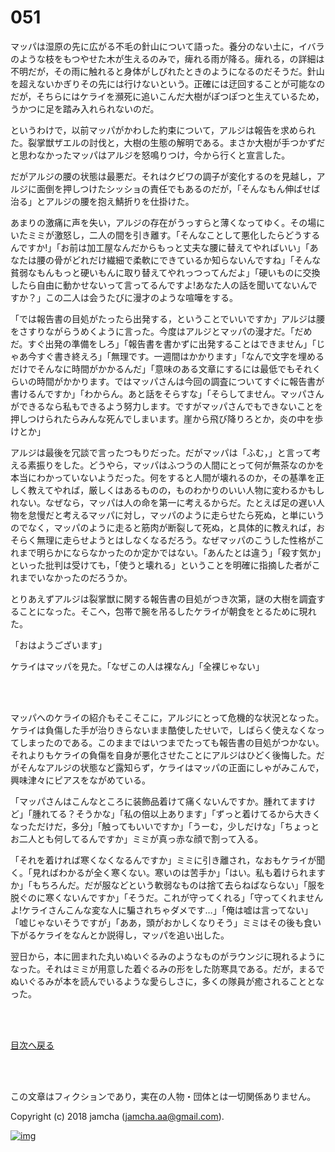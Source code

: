 # 051

マッパは湿原の先に広がる不毛の針山について語った。養分のない土に，イバラのような枝をもつやせた木が生えるのみで，痺れる雨が降る。痺れる，の詳細は不明だが，その雨に触れると身体がしびれたときのようになるのだそうだ。針山を超えないかぎりその先には行けないという。正確には迂回することが可能なのだが，そちらにはケライを瀕死に追いこんだ大樹がぽつぽつと生えているため，うかつに足を踏み入れられないのだ。  

というわけで，以前マッパがかわした約束について，アルジは報告を求められた。裂掌獣ザエルの討伐と，大樹の生態の解明である。まさか大樹が手つかずだと思わなかったマッパはアルジを怒鳴りつけ，今から行くと宣言した。  

だがアルジの腰の状態は最悪だ。それはクビワの調子が変化するのを見越し，アルジに面倒を押しつけたシッショの責任でもあるのだが，「そんなもん伸ばせば治る」とアルジの腰を抱え鯖折りを仕掛けた。  

あまりの激痛に声を失い，アルジの存在がうっすらと薄くなってゆく。その場にいたミミが激怒し，二人の間を引き離す。「そんなことして悪化したらどうするんですか!」「お前は加工屋なんだからもっと丈夫な腰に替えてやればいい」「あなたは腰の骨がどれだけ繊細で柔軟にできているか知らないんですね」「そんな貧弱なもんもっと硬いもんに取り替えてやれっつってんだよ」「硬いものに交換したら自由に動かせないって言ってるんですよ!あなた人の話を聞いてないんですか？」この二人は会うたびに漫才のような喧嘩をする。  

「では報告書の目処がたったら出発する，ということでいいですか」アルジは腰をさすりながらうめくように言った。今度はアルジとマッパの漫才だ。「だめだ。すぐ出発の準備をしろ」「報告書を書かずに出発することはできません」「じゃあ今すぐ書き終えろ」「無理です。一週間はかかります」「なんで文字を埋めるだけでそんなに時間がかかるんだ」「意味のある文章にするには最低でもそれくらいの時間がかかります。ではマッパさんは今回の調査についてすぐに報告書が書けるんですか」「わからん。あと話をそらすな」「そらしてません。マッパさんができるなら私もできるよう努力します。ですがマッパさんでもできないことを押しつけられたらみんな死んでしまいます。崖から飛び降りろとか，炎の中を歩けとか」  

アルジは最後を冗談で言ったつもりだった。だがマッパは「ふむ，」と言って考える素振りをした。どうやら，マッパはふつうの人間にとって何が無茶なのかを本当にわかっていないようだった。何をすると人間が壊れるのか，その基準を正しく教えてやれば，厳しくはあるものの，ものわかりのいい人物に変わるかもしれない。なぜなら，マッパは人の命を第一に考えるからだ。たとえば足の遅い人物を怠慢だと考えるマッパに対し，マッパのように走らせたら死ぬ，と単にいうのでなく，マッパのように走ると筋肉が断裂して死ぬ，と具体的に教えれば，おそらく無理に走らせようとはしなくなるだろう。なぜマッパのこうした性格がこれまで明らかにならなかったのか定かではない。「あんたとは違う」「殺す気か」といった批判は受けても，「使うと壊れる」ということを明確に指摘した者がこれまでいなかったのだろうか。  

とりあえずアルジは裂掌獣に関する報告書の目処がつき次第，謎の大樹を調査することになった。そこへ，包帯で腕を吊るしたケライが朝食をとるために現れた。  

「おはようございます」  

ケライはマッパを見た。「なぜこの人は裸なん」「全裸じゃない」  

<br>  
<br>  

マッパへのケライの紹介もそこそこに，アルジにとって危機的な状況となった。ケライは負傷した手が治りきらないまま酷使したせいで，しばらく使えなくなってしまったのである。このままではいつまでたっても報告書の目処がつかない。それよりもケライの負傷を自身が悪化させたことにアルジはひどく後悔した。だがそんなアルジの状態など露知らず，ケライはマッパの正面にしゃがみこんで，興味津々にピアスをながめている。  

「マッパさんはこんなところに装飾品着けて痛くないんですか。腫れてますけど」「腫れてる？そうかな」「私の倍以上あります」「ずっと着けてるから大きくなっただけだ，多分」「触ってもいいですか」「うーむ，少しだけな」「ちょっとお二人とも何してるんですか」ミミが真っ赤な顔で割って入る。  

「それを着ければ寒くなくなるんですか」ミミに引き離され，なおもケライが聞く。「見ればわかるが全く寒くない。寒いのは苦手か」「はい。私も着けられますか」「もちろんだ。だが服などという軟弱なものは捨て去らねばならない」「服を脱ぐのに寒くないんですか」「そうだ。これが守ってくれる」「守ってくれませんよ!ケライさんこんな変な人に騙されちゃダメです…」「俺は嘘は言ってない」「嘘じゃないそうですが」「ああ，頭がおかしくなりそう」ミミはその後も食い下がるケライをなんとか説得し，マッパを追い出した。  

翌日から，本に囲まれた丸いぬいぐるみのようなものがラウンジに現れるようになった。それはミミが用意した着ぐるみの形をした防寒具である。だが，まるでぬいぐるみが本を読んでいるような愛らしさに，多くの隊員が癒されることとなった。  

<br>  
<br>  

[目次へ戻る](https://github.com/jamcha-aa/OblivionReports/blob/master/README.md)  

<br>  
<br>  

この文章はフィクションであり，実在の人物・団体とは一切関係ありません。  

Copyright (c) 2018 jamcha (jamcha.aa@gmail.com).  

[![img](http://i.creativecommons.org/l/by-nc-sa/4.0/88x31.png)](http://creativecommons.org/licenses/by-nc-sa/4.0/deed)